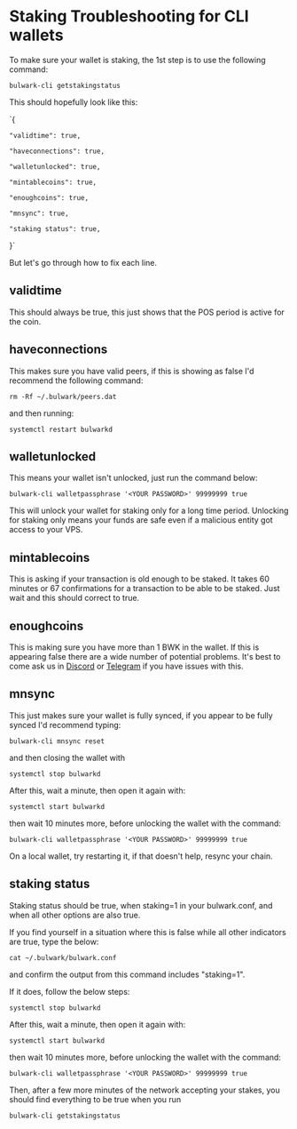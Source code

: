 # Staking Troubleshooting for CLI wallets

To make sure your wallet is staking, the 1st step is to use the following command:

`bulwark-cli getstakingstatus`

This should hopefully look like this:

`{

    "validtime": true,

    "haveconnections": true,

    "walletunlocked": true,

    "mintablecoins": true,

    "enoughcoins": true,

    "mnsync": true,

    "staking status": true,
}`

But let's go through how to fix each line.

## validtime

This should always be true, this just shows that the POS period is active for the coin.

## haveconnections

This makes sure you have valid peers, if this is showing as false I'd recommend the following command:

`rm -Rf ~/.bulwark/peers.dat`

and then running:

`systemctl restart bulwarkd`

## walletunlocked

This means your wallet isn't unlocked, just run the command below:

`bulwark-cli walletpassphrase '<YOUR PASSWORD>' 99999999 true`

This will unlock your wallet for staking only for a long time period. Unlocking for staking only means your funds are safe even if a malicious entity got access to your VPS.

## mintablecoins

This is asking if your transaction is old enough to be staked. It takes 60 minutes or 67 confirmations for a transaction to be able to be staked. Just wait and this should correct to true.

## enoughcoins

This is making sure you have more than 1 BWK in the wallet. If this is appearing false there are a wide number of potential problems. It's best to come ask us in [Discord](https://discord.me/bulwarkcrypto) or [Telegram](https://t.me/bulwarkcrypto) if you have issues with this.

## mnsync

This just makes sure your wallet is fully synced, if you appear to be fully synced I'd recommend typing:

`bulwark-cli mnsync reset`

and then closing the wallet with

`systemctl stop bulwarkd`

After this, wait a minute, then open it again with:

`systemctl start bulwarkd`

then wait 10 minutes more, before unlocking the wallet with the command:

`bulwark-cli walletpassphrase '<YOUR PASSWORD>' 99999999 true`

On a local wallet, try restarting it, if that doesn't help, resync your chain.

## staking status

Staking status should be true, when staking=1 in your bulwark.conf, and when all other options are also true.

If you find yourself in a situation where this is false while all other indicators are true, type the below:

`cat ~/.bulwark/bulwark.conf`

and confirm the output from this command includes "staking=1".

If it does, follow the below steps:

`systemctl stop bulwarkd`

After this, wait a minute, then open it again with:

`systemctl start bulwarkd`

then wait 10 minutes more, before unlocking the wallet with the command:

`bulwark-cli walletpassphrase '<YOUR PASSWORD>' 99999999 true`

Then, after a few more minutes of the network accepting your stakes, you should find everything to be true when you run

`bulwark-cli getstakingstatus`
